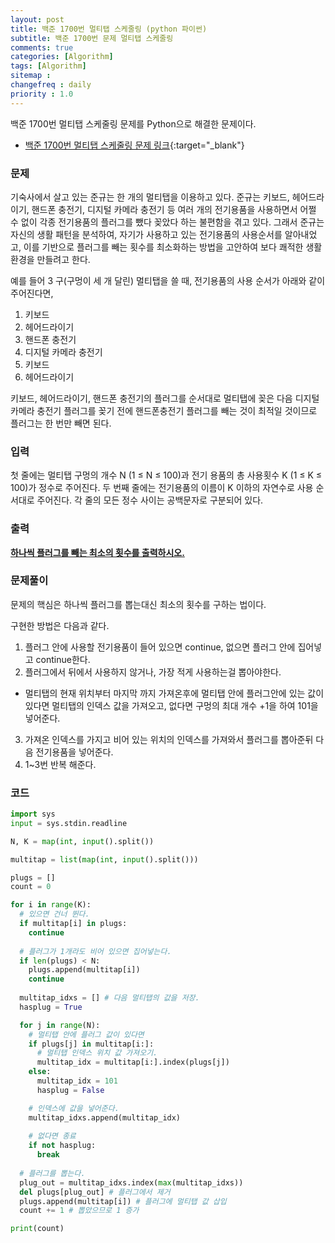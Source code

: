 ```yaml
---
layout: post
title: 백준 1700번 멀티탭 스케줄링 (python 파이썬)
subtitle: 백준 1700번 문제 멀티탭 스케줄링
comments: true
categories: [Algorithm]
tags: [Algorithm]
sitemap :
changefreq : daily
priority : 1.0
---
```

백준 1700번 멀티탭 스케줄링 문제를 Python으로 해결한 문제이다.  

* [백준 1700번 멀티탭 스케줄링 문제 링크](https://www.acmicpc.net/problem/1700){:target="_blank"}

### 문제 
기숙사에서 살고 있는 준규는 한 개의 멀티탭을 이용하고 있다. 준규는 키보드, 헤어드라이기, 핸드폰 충전기, 디지털 카메라 충전기 등 여러 개의 전기용품을 사용하면서 어쩔 수 없이 각종 전기용품의 플러그를 뺐다 꽂았다 하는 불편함을 겪고 있다. 그래서 준규는 자신의 생활 패턴을 분석하여, 자기가 사용하고 있는 전기용품의 사용순서를 알아내었고, 이를 기반으로 플러그를 빼는 횟수를 최소화하는 방법을 고안하여 보다 쾌적한 생활환경을 만들려고 한다.

예를 들어 3 구(구멍이 세 개 달린) 멀티탭을 쓸 때, 전기용품의 사용 순서가 아래와 같이 주어진다면, 

1. 키보드
2. 헤어드라이기
3. 핸드폰 충전기
4. 디지털 카메라 충전기
5. 키보드
6. 헤어드라이기

키보드, 헤어드라이기, 핸드폰 충전기의 플러그를 순서대로 멀티탭에 꽂은 다음 디지털 카메라 충전기 플러그를 꽂기 전에 핸드폰충전기 플러그를 빼는 것이 최적일 것이므로 플러그는 한 번만 빼면 된다. 

### 입력
첫 줄에는 멀티탭 구멍의 개수 N (1 ≤ N ≤ 100)과 전기 용품의 총 사용횟수 K (1 ≤ K ≤ 100)가 정수로 주어진다. 두 번째 줄에는 전기용품의 이름이 K 이하의 자연수로 사용 순서대로 주어진다. 각 줄의 모든 정수 사이는 공백문자로 구분되어 있다. 

### 출력
**<u>하나씩 플러그를 빼는 최소의 횟수를 출력하시오.</u>**

### 문제풀이
문제의 핵심은 하나씩 플러그를 뽑는대신 최소의 횟수를 구하는 법이다.

구현한 방법은 다음과 같다.
1. 플러그 안에 사용할 전기용품이 들어 있으면 continue, 없으면 플러그 안에 집어넣고 continue한다.
2. 플러그에서 뒤에서 사용하지 않거나, 가장 적게 사용하는걸 뽑아야한다.
* 멀티탭의 현재 위치부터 마지막 까지 가져온후에 멀티탭 안에 플러그안에 있는 값이 있다면 멀티탭의 인덱스 값을 가져오고, 없다면 구멍의 최대 개수 +1을 하여 101을 넣어준다.
3. 가져온 인덱스를 가지고 비어 있는 위치의 인덱스를 가져와서 플러그를 뽑아준뒤 다음 전기용품을 넣어준다.
4. 1~3번 반복 해준다.

### 코드
```python
import sys
input = sys.stdin.readline

N, K = map(int, input().split())

multitap = list(map(int, input().split()))

plugs = []
count = 0

for i in range(K):
  # 있으면 건너 뛴다.
  if multitap[i] in plugs:
    continue
  
  # 플러그가 1개라도 비어 있으면 집어넣는다.
  if len(plugs) < N:
    plugs.append(multitap[i])
    continue
  
  multitap_idxs = [] # 다음 멀티탭의 값을 저장.
  hasplug = True

  for j in range(N):
  	# 멀티탭 안에 플러그 값이 있다면
    if plugs[j] in multitap[i:]:
      # 멀티탭 인덱스 위치 값 가져오기.
      multitap_idx = multitap[i:].index(plugs[j])
    else:
      multitap_idx = 101
      hasplug = False

    # 인덱스에 값을 넣어준다.
    multitap_idxs.append(multitap_idx)
    
    # 없다면 종료
    if not hasplug:
      break
  
  # 플러그를 뽑는다.
  plug_out = multitap_idxs.index(max(multitap_idxs))
  del plugs[plug_out] # 플러그에서 제거
  plugs.append(multitap[i]) # 플러그에 멀티탭 값 삽입
  count += 1 # 뽑았으므로 1 증가

print(count)
```